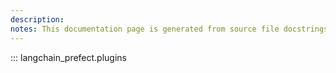 ```yaml
---
description: 
notes: This documentation page is generated from source file docstrings.
---
```


::: langchain_prefect.plugins